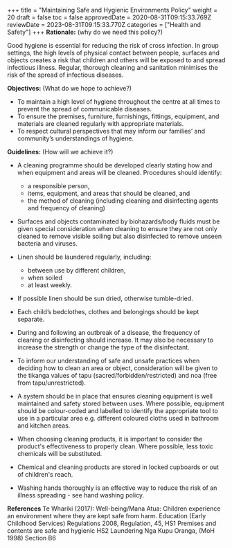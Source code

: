 +++
title = "Maintaining Safe and Hygienic Environments Policy"
weight = 20
draft = false
toc = false
approvedDate = 2020-08-31T09:15:33.769Z
reviewDate = 2023-08-31T09:15:33.770Z
categories = ["Health and Safety"]
+++
**Rationale:** (why do we need this policy?)

Good hygiene is essential for reducing the risk of cross infection. In group settings, the high levels of physical contact between people, surfaces and objects creates a risk that children and others will be exposed to and spread infectious illness. Regular, thorough cleaning and sanitation minimises the risk of the spread of infectious diseases.

**Objectives:** (What do we hope to achieve?)

* To maintain a high level of hygiene throughout the centre at all times to prevent the spread of communicable diseases.
* To ensure the premises, furniture, furnishings, fittings, equipment, and materials are cleaned regularly with appropriate materials.
* To respect cultural perspectives that may inform our families’ and community’s understandings of hygiene.

**Guidelines:** (How will we achieve it?)

* A cleaning programme should be developed clearly stating how and when equipment and areas will be cleaned. Procedures should identify: 

  * a responsible person, 
  * items, equipment, and areas that should be cleaned, and 
  * the method of cleaning (including cleaning and disinfecting agents and frequency of cleaning)
* Surfaces and objects contaminated by biohazards/body fluids must be given special consideration when cleaning to ensure they are not only cleaned to remove visible soiling but also disinfected to remove unseen bacteria and viruses.
* Linen should be laundered regularly, including:

  * between use by different children, 
  * when soiled
  * at least weekly. 
* If possible linen should be sun dried, otherwise tumble-dried. 
* Each child’s bedclothes, clothes and belongings should be kept separate.
* During and following an outbreak of a disease, the frequency of cleaning or disinfecting should increase. It may also be necessary to increase the strength or change the type of the disinfectant.
* To inform our understanding of safe and unsafe practices when deciding how to clean an area or object, consideration will be given to the tikanga values of tapu (sacred/forbidden/restricted) and noa (free from tapu/unrestricted).
* A system should be in place that ensures cleaning equipment is well maintained and safety stored between uses. Where possible, equipment should be colour-coded and labelled to identify the appropriate tool to use in a particular area e.g. different coloured cloths used in bathroom and kitchen areas.
* When choosing cleaning products, it is important to consider the product's effectiveness to properly clean. Where possible, less toxic chemicals will be substituted. 
* Chemical and cleaning products are stored in locked cupboards or out of children's reach.
* Washing hands thoroughly is an effective way to reduce the risk of an illness spreading - see hand washing policy.

**References**
Te Whariki (2017): Well-being/Mana Atua: Children experience an environment where they are kept safe from harm. 
Education (Early Childhood Services) Regulations 2008, Regulation, 45, HS1 Premises and contents are safe and hygienic HS2 Laundering Nga Kupu Oranga, (MoH 1998) Section B6